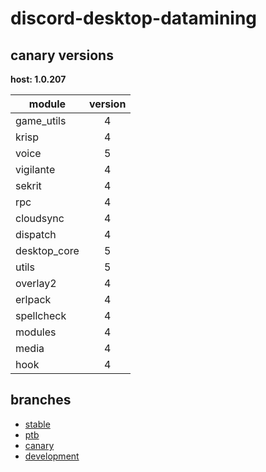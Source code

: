# discord-desktop-datamining

## canary versions

**host: 1.0.207**

| module | version |
| ------ | :-----: |
| game_utils | 4 |
| krisp | 4 |
| voice | 5 |
| vigilante | 4 |
| sekrit | 4 |
| rpc | 4 |
| cloudsync | 4 |
| dispatch | 4 |
| desktop_core | 5 |
| utils | 5 |
| overlay2 | 4 |
| erlpack | 4 |
| spellcheck | 4 |
| modules | 4 |
| media | 4 |
| hook | 4 |

## branches

- [stable](https://github.com/OpenAsar/discord-desktop-datamining/tree/stable)
- [ptb](https://github.com/OpenAsar/discord-desktop-datamining/tree/ptb)
- [canary](https://github.com/OpenAsar/discord-desktop-datamining/tree/canary)
- [development](https://github.com/OpenAsar/discord-desktop-datamining/tree/development)